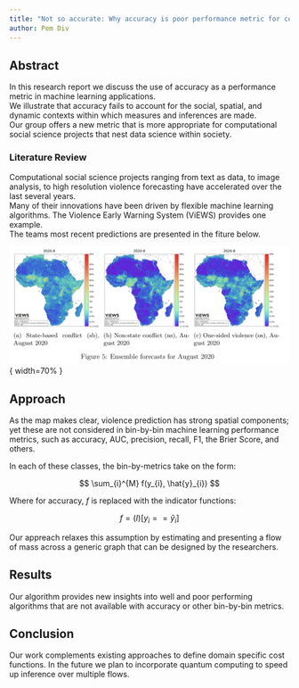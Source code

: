 ```yaml
---
title: "Not so accurate: Why accuracy is poor performance metric for computational social science applications"
author: Pem Div
---
```


## Abstract

In this research report we discuss the use of accuracy as a performance metric in machine learning applications.  
We illustrate that accuracy fails to account for the social, spatial, and dynamic contexts within which measures and inferences are made.  
Our group offers a new metric that is more appropriate for computational social science projects that nest data science within society.   


### Literature Review

Computational social science projects ranging from text as data, to image analysis, to high resolution violence forecasting have accelerated over the last several years.  
Many of their innovations have been driven by flexible machine learning algorithms. The Violence Early Warning System (ViEWS) provides one example.  
The teams most recent predictions are presented in the fiture below.

![](ViEWSMapGridCell.png){ width=70% }


##  Approach

As the map makes clear, violence prediction has strong spatial components; yet these are not considered in bin-by-bin machine learning performance metrics, such as accuracy, AUC, precision, recall, F1, the Brier Score, and others.  

In each of these classes, the bin-by-metrics take on the form:  

$$
\sum_{i}^{M} f(y_{i}, \hat{y}_{i})
$$  

Where for accuracy, $f$ is replaced with the indicator functions:  

$$
f = \mathcal(I)[y_{i}==\hat{y}_{i}]
$$  

Our appreach relaxes this assumption by estimating and presenting a flow of mass across a generic graph that can be designed by the researchers.  

  
## Results

Our algorithm provides new insights into well and poor performing algorithms that are not available with accuracy or other bin-by-bin metrics.



## Conclusion

Our work complements existing approaches to define domain specific cost functions. In the future we plan to incorporate quantum computing to speed up inference over multiple flows.  
